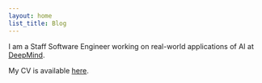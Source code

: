 ```yaml
---
layout: home
list_title: Blog
---
```


I am a Staff Software Engineer working on real-world applications of AI at [DeepMind](https://deepmind.com).

My CV is available [here](cv.pdf).
